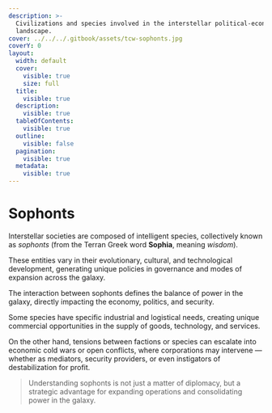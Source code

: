 ```yaml
---
description: >-
  Civilizations and species involved in the interstellar political-economic
  landscape.
cover: ../../../.gitbook/assets/tcw-sophonts.jpg
coverY: 0
layout:
  width: default
  cover:
    visible: true
    size: full
  title:
    visible: true
  description:
    visible: true
  tableOfContents:
    visible: true
  outline:
    visible: false
  pagination:
    visible: true
  metadata:
    visible: true
---
```


# Sophonts

Interstellar societies are composed of intelligent species, collectively known as _sophonts_ (from the Terran Greek word **Sophia**, meaning _wisdom_).

These entities vary in their evolutionary, cultural, and technological development, generating unique policies in governance and modes of expansion across the galaxy.

The interaction between sophonts defines the balance of power in the galaxy, directly impacting the economy, politics, and security.

Some species have specific industrial and logistical needs, creating unique commercial opportunities in the supply of goods, technology, and services.

On the other hand, tensions between factions or species can escalate into economic cold wars or open conflicts, where corporations may intervene —whether as mediators, security providers, or even instigators of destabilization for profit.

> Understanding sophonts is not just a matter of diplomacy, but a strategic advantage for expanding operations and consolidating power in the galaxy.

